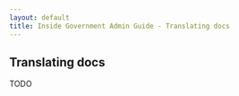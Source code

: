 ```yaml
---
layout: default
title: Inside Government Admin Guide - Translating docs
---
```


## Translating docs

TODO